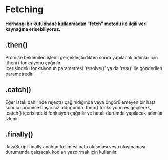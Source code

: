 # Fetching  
**Herhangi bir kütüphane kullanmadan "fetch" metodu ile ilgili veri kaynağına erişebiliyoruz.**  

## .then()  
Promise beklenilen işlemi gerçekleştirdikten sonra yapılacak adımlar için .then() fonksiyonu çağırılır.  
İçerisindeki fonksiyonun parametresi 'resolve()' ya da 'res()' ile gönderilen parametredir.  

## .catch()  
Eğer istek dahilinde reject() çağırıldığında veya öngörülemeyen bir hata sonucu promise başarısız olduğunda .then() fonksiyonu es geçilerek,  
.catch() içerisindeki fonksiyon çağırılır ve hatalı durumda yapılacak adımlar izlenir.  

## .finally()  
JavaScript finally anahtar kelimesi hata oluşması veya oluşmaması durumunda çalışacak kodları yazdırmak için kullanılır.  

